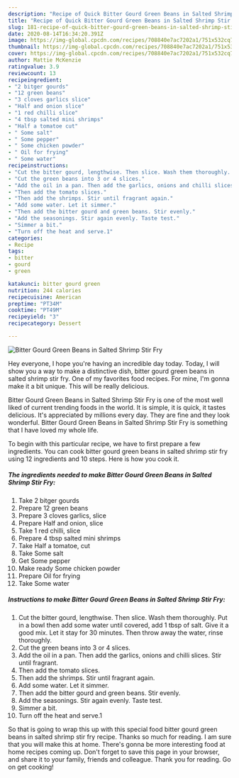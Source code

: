```yaml
---
description: "Recipe of Quick Bitter Gourd Green Beans in Salted Shrimp Stir Fry"
title: "Recipe of Quick Bitter Gourd Green Beans in Salted Shrimp Stir Fry"
slug: 181-recipe-of-quick-bitter-gourd-green-beans-in-salted-shrimp-stir-fry
date: 2020-08-14T16:34:20.391Z
image: https://img-global.cpcdn.com/recipes/708840e7ac7202a1/751x532cq70/bitter-gourd-green-beans-in-salted-shrimp-stir-fry-recipe-main-photo.jpg
thumbnail: https://img-global.cpcdn.com/recipes/708840e7ac7202a1/751x532cq70/bitter-gourd-green-beans-in-salted-shrimp-stir-fry-recipe-main-photo.jpg
cover: https://img-global.cpcdn.com/recipes/708840e7ac7202a1/751x532cq70/bitter-gourd-green-beans-in-salted-shrimp-stir-fry-recipe-main-photo.jpg
author: Mattie McKenzie
ratingvalue: 3.9
reviewcount: 13
recipeingredient:
- "2 bitger gourds"
- "12 green beans"
- "3 cloves garlics slice"
- "Half and onion slice"
- "1 red chilli slice"
- "4 tbsp salted mini shrimps"
- "Half a tomatoe cut"
- " Some salt"
- " Some pepper"
- " Some chicken powder"
- " Oil for frying"
- " Some water"
recipeinstructions:
- "Cut the bitter gourd, lengthwise. Then slice. Wash them thoroughly. Put in a bowl then add some water until covered, add 1 tbsp of salt. Give it a good mix. Let it stay for 30 minutes. Then throw away the water, rinse thoroughly."
- "Cut the green beans into 3 or 4 slices."
- "Add the oil in a pan. Then add the garlics, onions and chilli slices. Stir until fragrant."
- "Then add the tomato slices."
- "Then add the shrimps. Stir until fragrant again."
- "Add some water. Let it simmer."
- "Then add the bitter gourd and green beans. Stir evenly."
- "Add the seasonings. Stir again evenly. Taste test."
- "Simmer a bit."
- "Turn off the heat and serve.1"
categories:
- Recipe
tags:
- bitter
- gourd
- green

katakunci: bitter gourd green 
nutrition: 244 calories
recipecuisine: American
preptime: "PT34M"
cooktime: "PT49M"
recipeyield: "3"
recipecategory: Dessert

---
```



![Bitter Gourd Green Beans in Salted Shrimp Stir Fry](https://img-global.cpcdn.com/recipes/708840e7ac7202a1/751x532cq70/bitter-gourd-green-beans-in-salted-shrimp-stir-fry-recipe-main-photo.jpg)

Hey everyone, I hope you're having an incredible day today. Today, I will show you a way to make a distinctive dish, bitter gourd green beans in salted shrimp stir fry. One of my favorites food recipes. For mine, I'm gonna make it a bit unique. This will be really delicious.

Bitter Gourd Green Beans in Salted Shrimp Stir Fry is one of the most well liked of current trending foods in the world. It is simple, it is quick, it tastes delicious. It's appreciated by millions every day. They are fine and they look wonderful. Bitter Gourd Green Beans in Salted Shrimp Stir Fry is something that I have loved my whole life.




To begin with this particular recipe, we have to first prepare a few ingredients. You can cook bitter gourd green beans in salted shrimp stir fry using 12 ingredients and 10 steps. Here is how you cook it.

<!--inarticleads1-->

##### The ingredients needed to make Bitter Gourd Green Beans in Salted Shrimp Stir Fry:

1. Take 2 bitger gourds
1. Prepare 12 green beans
1. Prepare 3 cloves garlics, slice
1. Prepare Half and onion, slice
1. Take 1 red chilli, slice
1. Prepare 4 tbsp salted mini shrimps
1. Take Half a tomatoe, cut
1. Take  Some salt
1. Get  Some pepper
1. Make ready  Some chicken powder
1. Prepare  Oil for frying
1. Take  Some water




<!--inarticleads2-->

##### Instructions to make Bitter Gourd Green Beans in Salted Shrimp Stir Fry:

1. Cut the bitter gourd, lengthwise. Then slice. Wash them thoroughly. Put in a bowl then add some water until covered, add 1 tbsp of salt. Give it a good mix. Let it stay for 30 minutes. Then throw away the water, rinse thoroughly.
1. Cut the green beans into 3 or 4 slices.
1. Add the oil in a pan. Then add the garlics, onions and chilli slices. Stir until fragrant.
1. Then add the tomato slices.
1. Then add the shrimps. Stir until fragrant again.
1. Add some water. Let it simmer.
1. Then add the bitter gourd and green beans. Stir evenly.
1. Add the seasonings. Stir again evenly. Taste test.
1. Simmer a bit.
1. Turn off the heat and serve.1




So that is going to wrap this up with this special food bitter gourd green beans in salted shrimp stir fry recipe. Thanks so much for reading. I am sure that you will make this at home. There's gonna be more interesting food at home recipes coming up. Don't forget to save this page in your browser, and share it to your family, friends and colleague. Thank you for reading. Go on get cooking!
